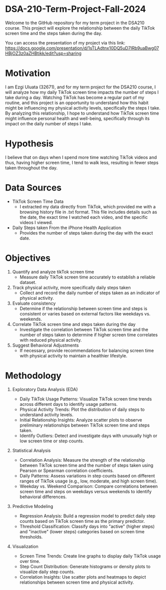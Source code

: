 # DSA-210-Term-Project-Fall-2024
Welcome to the GitHub repository for my term project in the DSA210 course. This project will explore the relationship between the daily TikTok screen time and the steps taken during the day.

You can access the presentation of my project via this link: https://docs.google.com/presentation/d/1sTLAdtnx10DQ5uD7IRb9uaBwg07HBjOZ3z0aZHBtikk/edit?usp=sharing 

# Motivation
I am Ezgi Uluata (32671), and for my term project for the DSA210 course, I will analyze how my daily TikTok screen time impacts the number of steps I take during a day. Watching TikTok has become a regular part of my routine, and this project is an opportunity to understand how this habit might be influencing my physical activity levels, specifically the steps I take. By analyzing this relationship, I hope to understand how TikTok screen time might influence personal health and well-being, specifically through its impact on the daily number of steps I take.
# Hypothesis
I believe that on days when I spend more time watching TikTok videos and thus, having higher screen time, I tend to walk less, resulting in fewer steps taken throughout the day. 
# Data Sources
* TikTok Screen Time Data
  * I extracted my data directly from TikTok, which provided me with a browsing history file in .txt format. This file includes details such as the date, the exact time I watched each video, and the specific videos I viewed. 
* Daily Steps taken From the iPhone Health Application
  * Provides the number of steps taken during the day with the exact date.
# Objectives
1. Quantify and analyze tikTok screen time
   * Measure daily TikTok screen time accurately to establish a reliable dataset.
3. Track physical activity, more specifically daily steps taken
   * Collect and record the daily number of steps taken as an indicator of physical activity.
4. Evaluate consistency
   * Determine if the relationship between screen time and steps is consistent or varies based on external factors like weekdays vs. weekends.
5. Correlate TikTok screen time and steps taken during the day
   * Investigate the correlation between TikTok screen time and the number of steps taken to determine if higher screen time correlates with reduced physical activity.
6. Suggest Behavioral Adjustments
   * If necessary, provide recommendations for balancing screen time with physical activity to maintain a healthier lifestyle.
# Methodology

1. Exploratory Data Analysis (EDA)
   * Daily TikTok Usage Patterns: Visualize TikTok screen time trends across different days to identify usage patterns.
   * Physical Activity Trends: Plot the distribution of daily steps to understand activity levels.
   * Initial Relationship Insights: Analyze scatter plots to observe preliminary relationships between TikTok screen time and steps taken.
   * Identify Outliers: Detect and investigate days with unusually high or low screen time or step counts.

2. Statistical Analysis
   * Correlation Analysis: Measure the strength of the relationship between TikTok screen time and the number of steps taken using Pearson or Spearman correlation coefficients.
   * Daily Patterns: Assess variations in step counts based on different ranges of TikTok usage (e.g., low, moderate, and high screen time).
   * Weekday vs. Weekend Comparison: Compare correlations between screen time and steps on weekdays versus weekends to identify behavioral differences.

3. Predictive Modeling
   * Regression Analysis: Build a regression model to predict daily step counts based on TikTok screen time as the primary predictor.
   * Threshold Classification: Classify days into "active" (higher steps) and "inactive" (lower steps) categories based on screen time thresholds.
     
4. Visualization
   * Screen Time Trends: Create line graphs to display daily TikTok usage over time.
   * Step Count Distribution: Generate histograms or density plots to visualize daily step counts.
   * Correlation Insights: Use scatter plots and heatmaps to depict relationships between screen time and physical activity.
